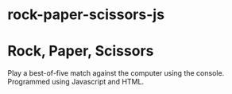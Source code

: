 # rock-paper-scissors-js

# Rock, Paper, Scissors

Play a best-of-five match against the computer using the console.
Programmed using Javascript and HTML.
